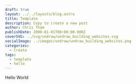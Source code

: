 ```yaml
---
draft: true
layout: ../../layouts/blog.astro
title: Template
description: Copy to create a new post
author: Chris Tham
publishDate: 2000-01-01T00:00:00.000Z
coverSVG: ../svg/undraw/undraw_building_websites.svg
socialImage: ../images/undraw/undraw_building_websites.png
categories:
  - Create
tags:
  - template
  - hello
---
```


Hello World
